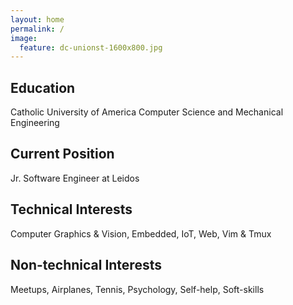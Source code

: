 ```yaml
---
layout: home
permalink: /
image:
  feature: dc-unionst-1600x800.jpg
---
```


<div class="tiles">

<div class="tile">
  <h2 class="post-title">Education</h2>
  <p class="post-excerpt">Catholic University of America Computer Science and Mechanical Engineering</p>
</div><!-- /.tile -->

<div class="tile">
  <h2 class="post-title">Current Position</h2>
  <p class="post-excerpt">Jr. Software Engineer at Leidos</p>
</div><!-- /.tile -->

<div class="tile">
  <h2 class="post-title">Technical Interests</h2>
  <p class="post-excerpt">Computer Graphics & Vision, Embedded, IoT, Web, Vim & Tmux</p>
</div><!-- /.tile -->

<div class="tile">
  <h2 class="post-title">Non-technical Interests</h2>
  <p class="post-excerpt">Meetups, Airplanes, Tennis, Psychology, Self-help, Soft-skills</p>
</div><!-- /.tile -->

</div><!-- /.tiles -->
